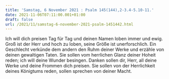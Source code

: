 ```yaml
---
title: 'Samstag, 6 November 2021 : Psalm 145(144),2-3.4-5.10-11.'
date: 2021-11-06T07:11:00.001+01:00
draft: false
url: /2021/11/samstag-6-november-2021-psalm-1451442.html
---
```


Ich will dich preisen Tag für Tag und deinen Namen loben immer und ewig. Groß ist der Herr und hoch zu loben, seine Größe ist unerforschlich. Ein Geschlecht verkünde dem andern den Ruhm deiner Werke und erzähle von deinen gewaltigen Taten. Sie sollen vom herrlichen Glanz deiner Hoheit reden; ich will deine Wunder besingen. Danken sollen dir, Herr, all deine Werke und deine Frommen dich preisen. Sie sollen von der Herrlichkeit deines Königtums reden, sollen sprechen von deiner Macht.